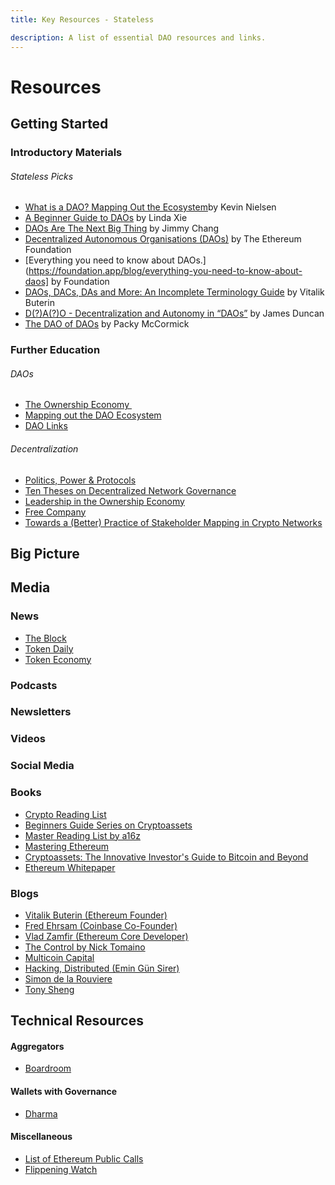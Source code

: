 ```yaml
---
title: Key Resources - Stateless

description: A list of essential DAO resources and links.
---
```


# Resources

## Getting Started

### Introductory Materials 

###### Stateless Picks
* [What is a DAO? Mapping Out the Ecosystem](https://thedefiant.io/what-is-a-dao-mapping-out-the-ecosystem/)by Kevin Nielsen
* [A Beginner Guide to DAOs](https://linda.mirror.xyz/Vh8K4leCGEO06_qSGx-vS5lvgUqhqkCz9ut81WwCP2o) by Linda Xie
* [DAOs Are The Next Big Thing](https://medium.com/coinmonks/daos-are-the-next-best-thing-4efaff6662f6) by Jimmy Chang
* [Decentralized Autonomous Organisations (DAOs)](https://ethereum.org/en/dao/) by The Ethereum Foundation
* [Everything you need to know about DAOs.](https://foundation.app/blog/everything-you-need-to-know-about-daos] by Foundation
* [DAOs, DACs, DAs and More: An Incomplete Terminology Guide](https://blog.ethereum.org/2014/05/06/daos-dacs-das-and-more-an-incomplete-terminology-guide/) by Vitalik Buterin
* [D(?)A(?)O - Decentralization and Autonomy in “DAOs”](https://boardroom.mirror.xyz/N0kJ-y_5wvPR0H1MMNFb531MOKEE4LKWxepzQLj18sw) by James Duncan
* [The DAO of DAOs](https://www.notboring.co/p/the-dao-of-daos) by Packy McCormick

### Further Education

###### DAOs
-   [The Ownership Economy ](https://variant.fund/the-ownership-economy-crypto-and-consumer-software/)
-   [Mapping out the DAO Ecosystem](https://linda.mirror.xyz/Vh8K4leCGEO06_qSGx-vS5lvgUqhqkCz9ut81WwCP2o)
-   [DAO Links](https://docs.google.com/document/d/1oBMUWawlRcVFYwGXsC5UDrcET3VSXZ_bGAHCViWx8-g/edit)

###### Decentralization
-   [Politics, Power & Protocols](https://coinshares.com/insights/politics-power-protocols)
-   [Ten Theses on Decentralized Network Governance](https://mariolaul.medium.com/ten-theses-on-decentralized-network-governance-c1a24a9d59c7)
-   [Leadership in the Ownership Economy](https://variant.fund/leadership-in-the-ownership-economy/)
-   [Free Company](https://medium.com/@jillcarlson/free-company-49b129461b3c)
-   [Towards a (Better) Practice of Stakeholder Mapping in Crypto Networks](https://medium.com/@kevinnielsen/who-matters-b97ddcd525fc)

## Big Picture

## Media

### News

* [The Block](https://www.theblockcrypto.com/)
* [Token Daily](https://www.tokendaily.co/)
* [Token Economy](https://tokeneconomy.co/)

### Podcasts

### Newsletters


### Videos

### Social Media


### Books

* [Crypto Reading List](https://thecontrol.co/crypto-reading-list-c54da8cab26a)
* [Beginners Guide Series on Cryptoassets](https://medium.com/@linda.xie/beginners-guide-series-on-cryptoassets-d897535d887)
* [Master Reading List by a16z](https://a16z.com/2018/02/10/crypto-readings-resources/)
* [Mastering Ethereum](https://github.com/ethereumbook/ethereumbook)
* [Cryptoassets: The Innovative Investor's Guide to Bitcoin and Beyond](https://www.worldcat.org/title/cryptoassets-the-innovative-investors-guide-to-bitcoin-and-beyond/oclc/1002302594)
* [Ethereum Whitepaper](https://ethereum.org/en/whitepaper/)

### Blogs

* [Vitalik Buterin \(Ethereum Founder\)](https://vitalik.ca/)
* [Fred Ehrsam \(Coinbase Co-Founder\)](https://medium.com/@FEhrsam)
* [Vlad Zamfir \(Ethereum Core Developer\)](https://medium.com/@Vlad_Zamfir)
* [The Control by Nick Tomaino](https://thecontrol.co/)
* [Multicoin Capital](https://multicoin.capital/)
* [Hacking, Distributed \(Emin Gün Sirer\)](http://hackingdistributed.com/)
* [Simon de la Rouviere](https://blog.simondlr.com/)
* [Tony Sheng](https://www.tonysheng.com/)

## Technical Resources

#### Aggregators

* [Boardroom](https://boardroom.info/)

#### Wallets with Governance

* [Dharma](https://www.dharma.io/)

#### Miscellaneous

* [List of Ethereum Public Calls](https://docs.google.com/spreadsheets/d/1Wg_eX-mYopvWT3LeHe4-FEHOtJoG28h8YcHl4PFTX5k/edit#gid=0)
* [Flippening Watch](https://www.flippening.watch)
